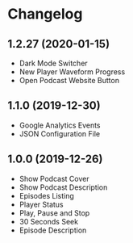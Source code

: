 # Changelog

## 1.2.27 (2020-01-15)

- Dark Mode Switcher
- New Player Waveform Progress
- Open Podcast Website Button

## 1.1.0 (2019-12-30)

- Google Analytics Events
- JSON Configuration File

## 1.0.0 (2019-12-26)

- Show Podcast Cover
- Show Podcast Description
- Episodes Listing
- Player Status
- Play, Pause and Stop
- 30 Seconds Seek
- Episode Description